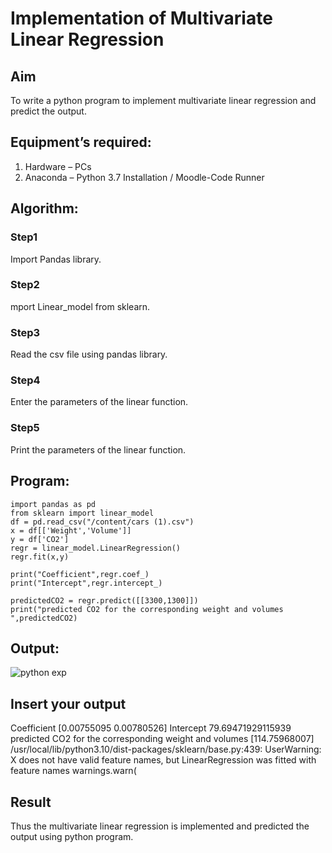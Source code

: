 # Implementation of Multivariate Linear Regression
## Aim
To write a python program to implement multivariate linear regression and predict the output.
## Equipment’s required:
1.	Hardware – PCs
2.	Anaconda – Python 3.7 Installation / Moodle-Code Runner
## Algorithm:
### Step1

Import Pandas library.

### Step2

mport Linear_model from sklearn.

### Step3

Read the csv file using pandas library.

### Step4

Enter the parameters of the linear function.

### Step5

Print the parameters of the linear function.

## Program:
```
import pandas as pd 
from sklearn import linear_model
df = pd.read_csv("/content/cars (1).csv")
x = df[['Weight','Volume']]
y = df['CO2']
regr = linear_model.LinearRegression()
regr.fit(x,y)

print("Coefficient",regr.coef_)
print("Intercept",regr.intercept_)

predictedCO2 = regr.predict([[3300,1300]])
print("predicted CO2 for the corresponding weight and volumes ",predictedCO2)

```
## Output:
![python exp](https://github.com/SivaramakrishnanBaskar/Multivariate-Linear-Regression/assets/119476322/e41f757f-9062-4e88-b038-f664dd05bfea)


## Insert your output
Coefficient [0.00755095 0.00780526]
Intercept 79.69471929115939
predicted CO2 for the corresponding weight and volumes  [114.75968007]
/usr/local/lib/python3.10/dist-packages/sklearn/base.py:439: UserWarning: X does not have valid feature names, but LinearRegression was fitted with feature names
  warnings.warn(
  
## Result
Thus the multivariate linear regression is implemented and predicted the output using python program.
